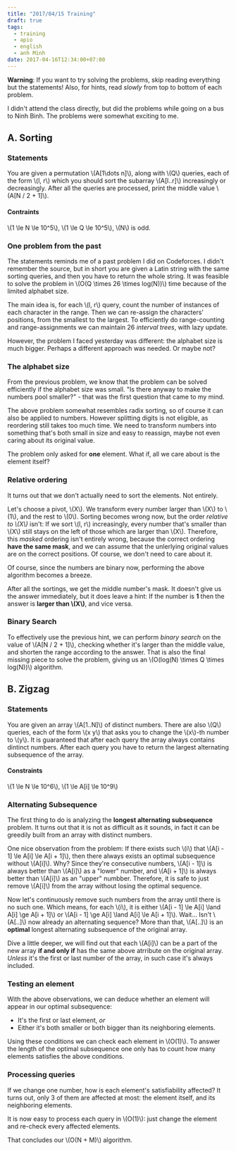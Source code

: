 ```yaml
---
title: "2017/04/15 Training"
draft: true
tags:
  - training
  - apio
  - english
  - anh Minh
date: 2017-04-16T12:34:00+07:00
---
```


**Warning**: If you want to try solving the problems, skip reading everything but the statements! Also, for hints, read *slowly* from top to bottom of each problem.

I didn't attend the class directly, but did the problems while going on a bus to Ninh Binh. The problems were somewhat exciting to me.

## A. Sorting
### Statements
You are given a permutation \\(A[1\dots n]\\), along with \\(Q\\) queries, each of the form \\(l, r\\) which you should sort the subarray \\(A[l..r]\\) increasingly or decreasingly. After all the queries are processed, print the middle value \\(A[N / 2 + 1]\\).
#### Contraints
\\(1 \le N \le 10^5\\), \\(1 \le Q \le 10^5\\), \\(N\\) is odd.
### One problem from the past
The statements reminds me of a past problem I did on Codeforces. I didn't remember the source, but in short you are given a Latin string with the same sorting queries, and then you have to return the whole string. It was feasible to solve the problem in \\(O(Q \times 26 \times log(N))\\) time because of the limited alphabet size.

The main idea is, for each \\(l, r\\) query, count the number of instances of each character in the range. Then we can re-assign the characters' positions, from the smallest to the largest. To efficiently do range-counting and range-assignments we can maintain 26 *interval trees*, with lazy update.

However, the problem I faced yesterday was different: the alphabet size is much bigger. Perhaps a different approach was needed. Or maybe not?
### The alphabet size
From the previous problem, we know that the problem can be solved efficiently if the alphabet size was small. "Is there anyway to make the numbers pool smaller?" - that was the first question that came to my mind.

The above problem somewhat resembles radix sorting, so of course it can also be applied to numbers. However splitting digits is not eligible, as reordering still takes too much time. We need to transform numbers into something that's both small in size and easy to reassign, maybe not even caring about its original value.

The problem only asked for **one** element. What if, all we care about is the element itself?
### Relative ordering
It turns out that we don't actually need to sort the elements. Not entirely.

Let's choose a pivot, \\(X\\). We transform every number larger than \\(X\\) to \\(1\\), and the rest to \\(0\\). Sorting becomes wrong now, but the order *relative to \\(X\\)* isn't: If we sort \\(l, r\\) increasingly, every number that's smaller than \\(X\\) still stays on the left of those which are larger than \\(X\\). Therefore, this *masked* ordering isn't entirely wrong, because the correct ordering **have the same mask**, and we can assume that the unlerlying original values are on the correct positions. Of course, we don't need to care about it.

Of course, since the numbers are binary now, performing the above algorithm becomes a breeze.

After all the sortings, we get the middle number's mask. It doesn't give us the answer immediately, but it does leave a hint: If the number is **1** then the answer is **larger than \\(X\\)**, and vice versa.
### Binary Search
To effectively use the previous hint, we can perform *binary search* on the value of \\(A[N / 2 + 1]\\), checking whether it's larger than the middle value, and shorten the range according to the answer.
That is also the final missing piece to solve the problem, giving us an \\(O(log(N) \times Q \times log(N))\\) algorithm.

## B. Zigzag
### Statements
You are given an array \\(A[1..N]\\) of distinct numbers. There are also \\(Q\\) queries, each of the form \\(x y\\) that asks you to change the \\(x\\)-th number to \\(y\\). It is guaranteed that after each query the array always contains dintinct numbers. After each query you have to return the largest alternating subsequence of the array.
#### Constraints
\\(1 \le N \le 10^6\\), \\(1 \le A[i] \le 10^9\\)
### Alternating Subsequence
The first thing to do is analyzing the **longest alternating subsequence** problem. It turns out that it is not as difficult as it sounds, in fact it can be greedily built from an array with distinct numbers.

One nice observation from the problem: If there exists such \\(i\\) that \\(A[i - 1] \le A[i] \le A[i + 1]\\), then there always exists an optimal subsequence without \\(A[i]\\). Why? Since they're consecutive numbers, \\(A[i - 1]\\) is always better than \\(A[i]\\) as a "lower" number, and \\(A[i + 1]\\) is always better than \\(A[i]\\) as an "upper" numbber. Therefore, it is safe to just remove \\(A[i]\\) from the array without losing the optimal sequence.

Now let's continuously remove such numbers from the array until there is no such one. Which means, for each \\(i\\), it is either \\(A[i - 1] \le A[i] \land A[i] \ge A[i + 1]\\) or \\(A[i - 1] \ge A[i] \land A[i] \le A[i + 1]\\). Wait... Isn't \\(A[..]\\) now already an alternating sequence? More than that, \\(A[..]\\) is an **optimal** longest alternating subsequence of the original array.

Dive a little deeper, we will find out that each \\(A[i]\\) can be a part of the new array **if and only if** has the same above atrribute on the original array. *Unless* it's the first or last number of the array, in such case it's always included.

### Testing an element
With the above observations, we can deduce whether an element will appear in our optimal subsequence:
 - It's the first or last element, *or*
 - Either it's both smaller or both bigger than its neighboring elements.

Using these conditions we can check each element in \\(O(1)\\). To answer the length of the optimal subsequence one only has to count how many elements satisfies the above conditions.
### Processing queries
If we change one number, how is each element's satisfiability affected? It turns out, only 3 of them are affected at most: the element itself, and its neighboring elements.

It is now easy to process each query in \\(O(1)\\): just change the element and re-check every affected elements.

That concludes our \\(O(N + M)\\) algorithm.
